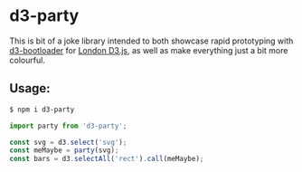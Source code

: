 d3-party
========

This is bit of a joke library intended to both showcase rapid prototyping
with [d3-bootloader][1] for [London D3.js][2], as well as make everything just
a bit more colourful.

Usage:
------

```bash
$ npm i d3-party
```

```js
import party from 'd3-party';

const svg = d3.select('svg');
const meMaybe = party(svg);
const bars = d3.selectAll('rect').call(meMaybe);
```


[1]: https://github.com/ft-interactive/d3-bootloader
[2]: https://www.meetup.com/London-d3js/events/253810807/
